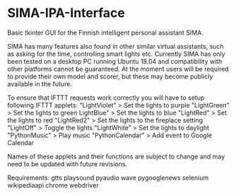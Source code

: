# SIMA-IPA-Interface
Basic tkinter GUI for the Finnish intelligent personal assistant SIMA.

SIMA has many features also found in other similar virtual assistants, such as asking for the time, controlling smart lights etc.
Currently SIMA has only been tested on a desktop PC running Ubuntu 18.04 and compatibility with other platforms cannot be guaranteed.
At the moment users will be required to provide their own model and scorer, but these may become publicly available in the future.

To ensure that IFTTT requests work correctly you will have to setup following IFTTT applets:
"LightViolet" > Set the lights to purple
"LightGreen" > Set the lights to green
LightBlue" > Set the lights to blue
"LightRed" > Set the lights to red
"LightRed2" > Set the lights to the fireplace setting
"LightOff" > Toggle the lights
"LightWhite" > Set the lights to daylight
"PythonMusic" > Play music
"PythonCalendar" > Add event to Google Calendar

Names of these applets and their functions are subject to change and may need to be updated with future revisions.

Requirements:
gtts
playsound
pyaudio
wave
pygooglenews
selenium
wikipediaapi
chrome webdriver
